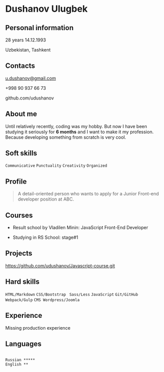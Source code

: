 # Dushanov Ulugbek


## Personal information

28 years  14.12.1993

Uzbekistan, Tashkent


## Contacts

u.dushanov@gmail.com

+998 90 937 66 73

github.com/udushanov


## About me
Until relatively recently, coding was my hobby. But now I have been studying it seriously for **6 months** and I want to make it my profession.
Because developing something from scratch is very cool.


## Soft skills

`Communicative` `Punctuality` `Creativity` `Organized`


## Profile

>A detail-oriented person who wants to apply for a Junior Front-end developer position at ABC.


## Courses

- Result school by Vladilen Minin: JavaScript Front-End Developer

- Studying in RS School: stage#1


## Projects

https://github.com/udushanov/Javascript-course.git


## Hard skills

`HTML/Markdown` `CSS/Bootstrap` ` Sass/Less` `JavaScript` `Git/GitHub` `Webpack/Gulp` `CMS Wordpress/Joomla`


## Experience

Missing production experience


## Languages

```

Russian *****
English **

```
